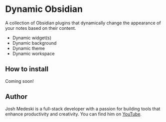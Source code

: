 # Dynamic Obsidian

A collection of Obsidian plugins that dynamically change the appearance of your notes based on their content. 

- Dynamic widget(s)
- Dynamic background
- Dynamic theme
- Dynamic workspace

## How to install

Coming soon!

## Author

Josh Medeski is a full-stack developer with a passion for building tools that enhance productivity and creativity. You can find him on [YouTube](https://www.youtube.com/@joshmedeski).
